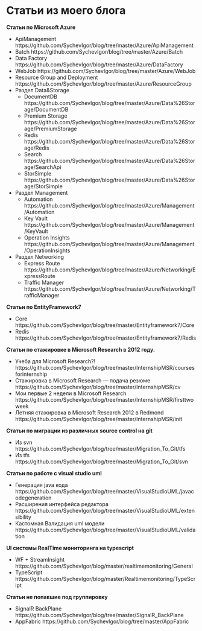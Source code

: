 Статьи из моего блога
====
<b>Статьи по Microsoft Azure</b>
<ul>
<li>ApiManagement https://github.com/SychevIgor/blog/tree/master/Azure/ApiManagement</li>
<li>Batch https://github.com/SychevIgor/blog/tree/master/Azure/Batch</li>
<li>Data Factory https://github.com/SychevIgor/blog/tree/master/Azure/DataFactory</li>
<li>WebJob https://github.com/SychevIgor/blog/tree/master/Azure/WebJob</li>
<li>Resource Group and Deployment https://github.com/SychevIgor/blog/tree/master/Azure/ResourceGroup</li>
<li>Раздел Data&Storage
<ul>
<li>DocumentDB https://github.com/SychevIgor/blog/tree/master/Azure/Data%26Storage/DocumentDB</li>
<li>Premium Storage https://github.com/SychevIgor/blog/tree/master/Azure/Data%26Storage/PremiumStorage</li>
<li>Redis https://github.com/SychevIgor/blog/tree/master/Azure/Data%26Storage/Redis</li>
<li>Search https://github.com/SychevIgor/blog/tree/master/Azure/Data%26Storage/SearchApi</li>
<li>StorSimple https://github.com/SychevIgor/blog/tree/master/Azure/Data%26Storage/StorSimple</li>
</ul>
</li>
<li>Раздел Management
<ul>
<li>Automation https://github.com/SychevIgor/blog/tree/master/Azure/Management/Automation</li>
<li>Key Vault https://github.com/SychevIgor/blog/tree/master/Azure/Management/KeyVault</li>
<li>Operation Insights https://github.com/SychevIgor/blog/tree/master/Azure/Management/OperationInsights</li>
</ul>
</li>
<li>Раздел Networking
<ul>
<li>Express Route https://github.com/SychevIgor/blog/tree/master/Azure/Networking/ExpressRoute</li>
<li>Traffic Manager https://github.com/SychevIgor/blog/tree/master/Azure/Networking/TrafficManager</li>
</ul>
</li>
</ul>

<b>Статьи по EntityFramework7</b>
<ul>
<li>Core https://github.com/SychevIgor/blog/tree/master/Entityframework7/Core</li>
<li>Redis https://github.com/SychevIgor/blog/tree/master/Entityframework7/Redis</li>
</ul>

<b>Статьи по стажировке в Microsoft Research в 2012 году.</b>
<ul>
<li>Учеба для Microsoft Research?! https://github.com/SychevIgor/blog/tree/master/InternshipMSR/coursesforinternship</li>
<li>Стажировка в Microsoft Research — подача резюме https://github.com/SychevIgor/blog/tree/master/InternshipMSR/cv</li>
<li>Мои первые 2 недели в Microsoft Research https://github.com/SychevIgor/blog/tree/master/InternshipMSR/firsttwoweek</li>
<li>Летняя стажировка в Microsoft Research 2012 в Redmond https://github.com/SychevIgor/blog/tree/master/InternshipMSR/init</li>
</ul>

<b>Статьи по миграции из различных source control на git</b>
<ul>
<li>Из svn https://github.com/SychevIgor/blog/tree/master/Migration_To_Git/tfs</li>
<li>Из tfs https://github.com/SychevIgor/blog/tree/master/Migration_To_Git/svn</li>
</ul>

<b>Статьи по работе с visual studio uml</b>
<ul>
<li>Генерация java кода https://github.com/SychevIgor/blog/tree/master/VisualStudioUML/javacodegeneration</li>
<li>Расширения интерфейса редактора https://github.com/SychevIgor/blog/tree/master/VisualStudioUML/extensibility</li>
<li>Кастомная Валидация uml модели https://github.com/SychevIgor/blog/tree/master/VisualStudioUML/validation</li>
</ul>

<b>UI системы RealTime мониторинга на typescript</b>
<ul>
<li>WF + StreamInsight https://github.com/SychevIgor/blog/master/realtimemonitoring/General</li>
<li>TypeScript https://github.com/SychevIgor/blog/master/Realtimemonitoring/TypeScript</li>
</ul>

<b>Статьи не попавшие под группировку</b>
<ul>
<li>SignalR BackPlane https://github.com/SychevIgor/blog/tree/master/SignalR_BackPlane</li>
<li>AppFabric https://github.com/SychevIgor/blog/tree/master/AppFabric</li>
</ul>

